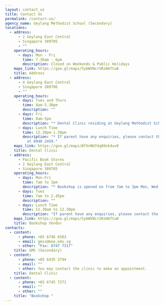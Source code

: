 ```yaml
---
layout: contact_us
title: Contact Us
permalink: /contact-us/
agency_name: Geylang Methodist School (Secondary)
locations:
  - address:
      - 2 Geylang East Central
      - Singapore 389705
      - ""
    operating_hours:
      - days: Mon - Fri
        time: 7.30am - 6pm
        description: Closed on Weekends & Public Holidays
    maps_link: https://goo.gl/maps/5ybWVNcrSRzHAfCw8
    title: Address
  - address:
      - 4 Geylang East Central
      - Singapore 389706
      - ""
    operating_hours:
      - days: Tues and Thurs
        time: 8am-5.30pm
        description: ""
      - days: Fri
        time: 8am-5pm
        description: "* Dental Clinic residing at Geylang Methodist School(Primary)"
      - days: Lunch Time
        time: 12.30pm-1.30pm
        description: "* If parent have any enquiries, please contact the clinic directly
          at 8940 2459."
    maps_link: https://goo.gl/maps/BfXnNH74q89sk4uv8
    title: Dental Clinic
  - address:
      - Pacific Book Stores
      - 2 Geylang East Central
      - Singapore 389705
    operating_hours:
      - days: Mon-Fri
        time: 7am to 3pm
        description: "* Bookshop is opened on from 7am to 3pm Mon, Wed, Thurs and Fri"
      - days: Tues
        time: 7am to 2.45pm
        description: ""
      - days: Lunch Time
        time: 11.30am to 12.30pm
        description: "If parent have any enquiries, please contact the bookshop directly. "
    maps_link: https://goo.gl/maps/5ybWVNcrSRzHAfCw8
    title: Bookshop Vendor
contacts:
  - content:
      - phone: +65 6746 6503
      - email: gmss@moe.edu.sg
      - other: "Fax: 6747 7317"
    title: GMS (Secondary)
  - content:
      - phone: +65 6435 3794
      - email: ""
      - other: You may contact the clinic to make an appointment.
    title: Dental Clinic
  - content:
      - phone: +65 6745 7271
      - email: ""
      - other: ""
    title: "Bookshop "
---
```

